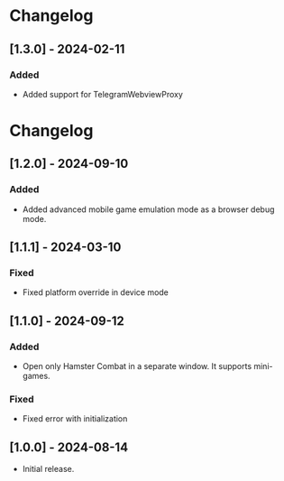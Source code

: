 # Changelog

## [1.3.0] - 2024-02-11

### Added

- Added support for TelegramWebviewProxy

# Changelog

## [1.2.0] - 2024-09-10

### Added

- Added advanced mobile game emulation mode as a browser debug mode.

## [1.1.1] - 2024-03-10

### Fixed

- Fixed platform override in device mode

## [1.1.0] - 2024-09-12

### Added

- Open only Hamster Combat in a separate window. It supports mini-games.

### Fixed

- Fixed error with initialization

## [1.0.0] - 2024-08-14

- Initial release.
